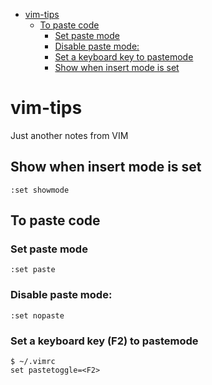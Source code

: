 - [vim-tips](#vim-tips)
  * [To paste code](#to-paste-code)
    + [Set paste mode](#set-paste-mode)
    + [Disable paste mode:](#disable-paste-mode-)
    + [Set a keyboard key to pastemode](#set-a-keyboard-key-to-pastemode)
    + [Show when insert mode is set](#Show-when-insert-mode-is-set)

# vim-tips
Just another notes from VIM

## Show when insert mode is set
```
:set showmode
```
## To paste code
### Set paste mode
```
:set paste
```

### Disable paste mode:
```
:set nopaste
```

### Set a keyboard key (F2) to pastemode
```
$ ~/.vimrc
set pastetoggle=<F2>
```
